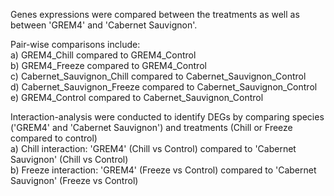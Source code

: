 Genes expressions were compared between the treatments as well as between 'GREM4' and 'Cabernet Sauvignon'. 

Pair-wise comparisons include:  
  a) GREM4_Chill compared to GREM4_Control  
  b) GREM4_Freeze compared to GREM4_Control  
  c) Cabernet_Sauvignon_Chill compared to Cabernet_Sauvignon_Control  
  d) Cabernet_Sauvignon_Freeze compared to Cabernet_Sauvignon_Control  
  e) GREM4_Control compared to Cabernet_Sauvignon_Control  

Interaction-analysis were conducted to identify DEGs by comparing species ('GREM4' and 'Cabernet Sauvignon') and treatments (Chill or Freeze compared to control)  
  a) Chill interaction: 'GREM4' (Chill vs Control) compared to 'Cabernet Sauvignon' (Chill vs Control)  
  b) Freeze interaction: 'GREM4' (Freeze vs Control) compared to 'Cabernet Sauvignon' (Freeze vs Control)   

